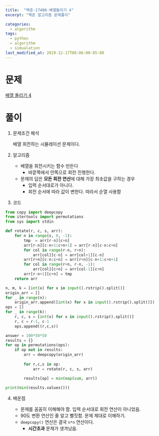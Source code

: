 ```yaml
---
title:  "백준-17406-배열돌리기 4"
excerpt: "백준 알고리즘 문제풀이"

categories:
  - algorithm
tags:
  - python
  - algorithm
  - simualation
last_modified_at: 2019-12-17T08:06:00-05:00
---
```


# 문제

[배열 돌리기 4](https://www.acmicpc.net/problem/17406)


# 풀이

1. 문제조건 해석

    배열 회전하는 시뮬레이션 문제이다.


2. 알고리즘

    - 배열을 회전시키는 함수 만든다
      - 바깥쪽에서 안쪽으로 회전 진행한다. 
    - 문제의 답은 **모든 회전 연산**에 대해 가장 최솟값을 구하는 경우
      - 입력 순서대로가 아니다. 
      - 회전 순서에 따라 값이 변한다. 따라서 순열 사용함


3. 코드

```python
from copy import deepcopy
from itertools import permutations
from sys import stdin

def rotate(r, c, s, arr):
    for n in range(s, 0, -1):
        tmp  = arr[r-n][c+n]
        arr[r-n][c-n+1:c+n+1] = arr[r-n][c-n:c+n]
        for col in range(r-n, r+n):
            arr[col][c-n] = arr[col+1][c-n]
        arr[r+n][c-n:c+n] = arr[r+n][c-n+1:c+n+1]
        for col in range(r+n, r-n, -1):
            arr[col][c+n] = arr[col-1][c+n]
        arr[r-n+1][c+n] = tmp
    return arr

n, m, k = [int(x) for x in input().rstrip().split()]
origin_arr = []
for _ in range(n):
    origin_arr.append([int(x) for x in input().rstrip().split()])
ops = []
for _ in range(k):
    r, c, s = [int(x) for x in input().rstrip().split()]
    r, c = r-1, c-1
    ops.append((r,c,s))

answer = 100*50*50
results = {}
for op in permutations(ops):
    if op not in results:
        arr = deepcopy(origin_arr)
        
        for r,c,s in op:
            arr = rotate(r, c, s, arr)

        results[op] = min(map(sum, arr))
    
print(min(results.values()))

```

4. 배운점

    - 문제를 꼼꼼히 이해해야 함. 입력 순서대로 회전 연산이 아니었음.
    - 90도 변환 연산인 줄 알고 뻘짓함. 문제 제대로 이해하기.
    - `deepcopy()` 연산은 결국 `n*n` 연산이다.
      - **시간초과** 문제가 생겨났음. 
